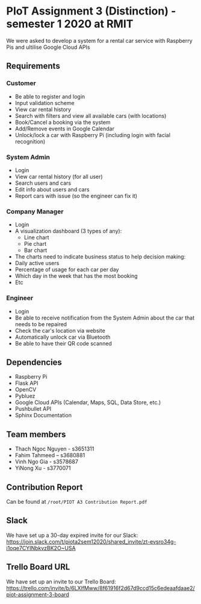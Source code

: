 # PIoT Assignment 3 (Distinction) - semester 1 2020 at RMIT

We were asked to develop a system for a rental car service with Raspberry Pis and ultilise Google Cloud APIs

## Requirements

### Customer

- Be able to register and login
- Input validation scheme
- View car rental history
- Search with filters and view all available cars (with locations)
- Book/Cancel a booking via the system
- Add/Remove events in Google Calendar
- Unlock/lock a car with Raspberry Pi (including login with facial recognition)

### System Admin

- Login
- View car rental history (for all user)
- Search users and cars
- Edit info about users and cars
- Report cars with issue (so the engineer can fix it)

### Company Manager

- Login
- A visualization dashboard (3 types of any):
  - Line chart
  - Pie chart 
  - Bar chart
 - The charts need to indicate business status to help decision making:
  - Daily active users
  - Percentage of usage for each car per day
  - Which day in the week that has the most booking
  - Etc

### Engineer

- Login 
- Be able to receive notification from the System Admin about the car that needs to be repaired
- Check the car's location via website
- Automatically unlock car via Bluetooth
- Be able to have their QR code scanned

## Dependencies

- Raspberry Pi
- Flask API
- OpenCV
- Pybluez
- Google Cloud APIs (Calendar, Maps, SQL, Data Store, etc.)
- Pushbullet API
- Sphinx Documentation

## Team members

- Thach Ngoc Nguyen - s3651311
- Fahim Tahmeed – s3680881
- Vinh Ngo Gia - s3578687
- YiNong Xu - s3770071

## Contribution Report

Can be found at `/root/PIOT A3 Contribution Report.pdf`

## Slack

We have set up a 30-day expired invite for our Slack: https://join.slack.com/t/piota2sem12020/shared_invite/zt-evsro34g-i1oqe7CYINbkvzBK2O~USA

## Trello Board URL

We have set up an invite to our Trello Board: https://trello.com/invite/b/6LXlfMww/8f61916f2d67d9ccd15c6edeaafdaae2/piot-assignment-3-board

